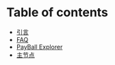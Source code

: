 # Table of contents

* [引言](README.md)
* [FAQ](faq.md)
* [PayBall Explorer](payball-explorer.md)
* [主节点](https://main.eth.api.lc)


